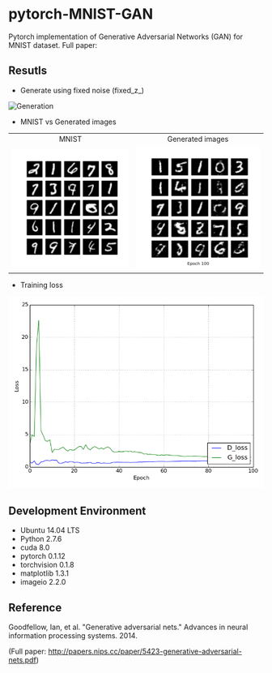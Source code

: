 # pytorch-MNIST-GAN
Pytorch implementation of Generative Adversarial Networks (GAN) for MNIST dataset.
Full paper: 

## Resutls
* Generate using fixed noise (fixed_z_)

![Generation](MNIST_GAN_results/generation_animation.gif?raw=true)

* MNIST vs Generated images

<table align='center'>
<tr align='center'>
<td> MNIST </td>
<td> Generated images </td>
</tr>
<tr>
<td><img src = 'MNIST_GAN_results/raw_MNIST.png'>
<td><img src = 'MNIST_GAN_results/MNIST_GAN_100.png'>
</tr>
</table>

* Training loss

![Loss](MNIST_GAN_results/MNIST_GAN_train_hist.png)

## Development Environment

* Ubuntu 14.04 LTS
* Python 2.7.6
* cuda 8.0
* pytorch 0.1.12
* torchvision 0.1.8
* matplotlib 1.3.1
* imageio 2.2.0

## Reference

Goodfellow, Ian, et al. "Generative adversarial nets." Advances in neural information processing systems. 2014.

(Full paper: http://papers.nips.cc/paper/5423-generative-adversarial-nets.pdf)
